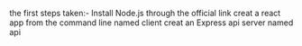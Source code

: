 the first steps taken:-
Install Node.js through the official link
creat a react app from the command line named client
creat an Express api server named api

